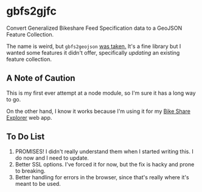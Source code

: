 # gbfs2gjfc
Convert Generalized Bikeshare Feed Specification data to a GeoJSON Feature Collection.

The name is weird, but `gbfs2geojson` [was taken.](https://github.com/motivateco/gbfs2geojson-js)
It's a fine library but I wanted some features it didn't offer, specifically _updating_ an existing feature collection.

## A Note of Caution
This is my first ever attempt at a node module, so I'm sure it has a long way to go. 

On the other hand, I know it works because I'm using it for my [Bike Share Explorer](https://nronnei.github.io/projects/bse/) 
web app.

## To Do List
1. PROMISES! I didn't really understand them when I started writing this. I do now and I need to update.
2. Better SSL options. I've forced it for now, but the fix is hacky and prone to breaking.
3. Better handling for errors in the browser, since that's really where it's meant to be used.

